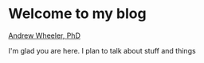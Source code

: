 # Welcome to my blog

[Andrew Wheeler, PhD](mailto:apwheele@gmail.com)

I'm glad you are here. I plan to talk about stuff and things